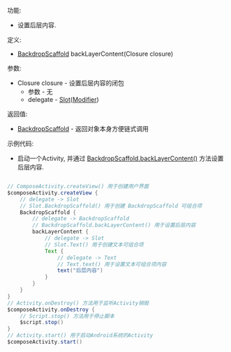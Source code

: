 功能:

+ 设置后层内容.

定义:

+ [BackdropScaffold](/API/UI/Compose/Widget/BackdropScaffold/README.md) backLayerContent(Closure closure)

参数:

+ Closure closure - 设置后层内容的闭包
    + 参数 - 无
    + delegate -
      [Slot](/API/UI/Compose/Slot/Slot/README.md)([Modifier](/API/UI/Compose/Modifier/Modifier/README.md))

返回值:

+ [BackdropScaffold](/API/UI/Compose/Widget/BackdropScaffold/README.md) - 返回对象本身方便链式调用

示例代码:

+ 启动一个Activity,
  并通过 [BackdropScaffold.backLayerContent()](/API/UI/Compose/Widget/BackdropScaffold/README.md?id=backLayerContent)
  方法设置后层内容.

```groovy

// ComposeActivity.createView() 用于创建用户界面
$composeActivity.createView {
    // delegate -> Slot
    // Slot.BackdropScaffold() 用于创建 BackdropScaffold 可组合项
    BackdropScaffold {
        // delegate -> BackdropScaffold
        // BackdropScaffold.backLayerContent() 用于设置后层内容
        backLayerContent {
            // delegate -> Slot
            // Slot.Text() 用于创建文本可组合项
            Text {
                // delegate -> Text
                // Text.text() 用于设置文本可组合项内容
                text("后层内容")
            }
        }
    }
}
// Activity.onDestroy() 方法用于监听Activity销毁
$composeActivity.onDestroy {
    // Script.stop() 方法用于停止脚本
    $script.stop()
}
// Activity.start() 用于启动Android系统的Activity
$composeActivity.start()
```